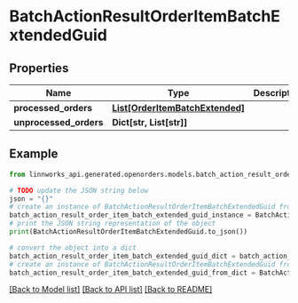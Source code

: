 # BatchActionResultOrderItemBatchExtendedGuid


## Properties

Name | Type | Description | Notes
------------ | ------------- | ------------- | -------------
**processed_orders** | [**List[OrderItemBatchExtended]**](OrderItemBatchExtended.md) |  | [optional] 
**unprocessed_orders** | **Dict[str, List[str]]** |  | [optional] 

## Example

```python
from linnworks_api.generated.openorders.models.batch_action_result_order_item_batch_extended_guid import BatchActionResultOrderItemBatchExtendedGuid

# TODO update the JSON string below
json = "{}"
# create an instance of BatchActionResultOrderItemBatchExtendedGuid from a JSON string
batch_action_result_order_item_batch_extended_guid_instance = BatchActionResultOrderItemBatchExtendedGuid.from_json(json)
# print the JSON string representation of the object
print(BatchActionResultOrderItemBatchExtendedGuid.to_json())

# convert the object into a dict
batch_action_result_order_item_batch_extended_guid_dict = batch_action_result_order_item_batch_extended_guid_instance.to_dict()
# create an instance of BatchActionResultOrderItemBatchExtendedGuid from a dict
batch_action_result_order_item_batch_extended_guid_from_dict = BatchActionResultOrderItemBatchExtendedGuid.from_dict(batch_action_result_order_item_batch_extended_guid_dict)
```
[[Back to Model list]](../README.md#documentation-for-models) [[Back to API list]](../README.md#documentation-for-api-endpoints) [[Back to README]](../README.md)


